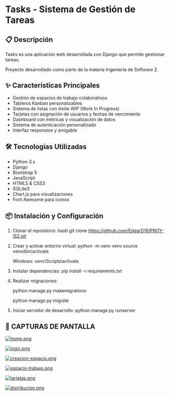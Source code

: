 # Tasks - Sistema de Gestión de Tareas

## 📋 Descripción
Tasks es una aplicación web desarrollada con Django que permite gestionar tareas.

Proyecto desarrollado como parte de la materia Ingeniería de Software 2.

## ✨ Características Principales
- Gestión de espacios de trabajo colaborativos
- Tableros Kanban personalizables
- Sistema de listas con límite WIP (Work In Progress)
- Tarjetas con asignación de usuarios y fechas de vencimiento
- Dashboard con métricas y visualización de datos
- Sistema de autenticación personalizado
- Interfaz responsive y amigable

## 🛠️ Tecnologías Utilizadas
- Python 3.x
- Django
- Bootstrap 5
- JavaScript
- HTML5 & CSS3
- SQLite3
- Chart.js para visualizaciones
- Font Awesome para iconos

## 📦 Instalación y Configuración

1. Clonar el repositorio:
  bash
  git clone https://github.com/EdgarD19/PROY-IS2.git

2. Crear y activar entorno virtual:
   python -m venv venv
   source venv/bin/activate
   
   Windows: venv\Scripts\activate
   
4. Instalar dependencias:
   pip install -r requirements.txt

5. Realizar migraciones:

   python manage.py makemigrations
   
    python manage.py migrate
   
7. Iniciar servidor de desarrollo:
   python manage.py runserver

## 📸 CAPTURAS DE PANTALLA

   [![home.png](https://i.postimg.cc/8CcbzSQL/home.png)](https://postimg.cc/p9Njs3dd)

   [![login.png](https://i.postimg.cc/RFnQwL0F/login.png)](https://postimg.cc/JDMkLJZV)

   [![creacion-espacio.png](https://i.postimg.cc/y8VP2RLQ/creacion-espacio.png)](https://postimg.cc/BXVHKj9H)

   [![espacio-trabajo.png](https://i.postimg.cc/qvjLr7Yk/espacio-trabajo.png)](https://postimg.cc/mP1MNTBq)
   
   [![tarjetas.png](https://i.postimg.cc/C5TC7nZ4/tarjetas.png)](https://postimg.cc/xJ5bTC3k)

   [![distribucion.png](https://i.postimg.cc/Ssct7hZH/distribucion.png)](https://postimg.cc/bDNTpKfR)
   
   

